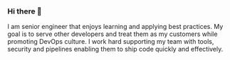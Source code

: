 ### Hi there 👋
I am senior engineer that enjoys learning and applying best practices. 
My goal is to serve other developers and treat them as my customers while promoting DevOps culture. 
I work hard supporting my team with tools, security and pipelines enabling them to ship code quickly and effectively. 

<!--
**arothian/arothian** is a ✨ _special_ ✨ repository because its `README.md` (this file) appears on your GitHub profile.

Here are some ideas to get you started:

- 🔭 I’m currently working on ...
- 🌱 I’m currently learning ...
- 👯 I’m looking to collaborate on ...
- 🤔 I’m looking for help with ...
- 💬 Ask me about ...
- 📫 How to reach me: ...
- 😄 Pronouns: ...
- ⚡ Fun fact: ...
-->
